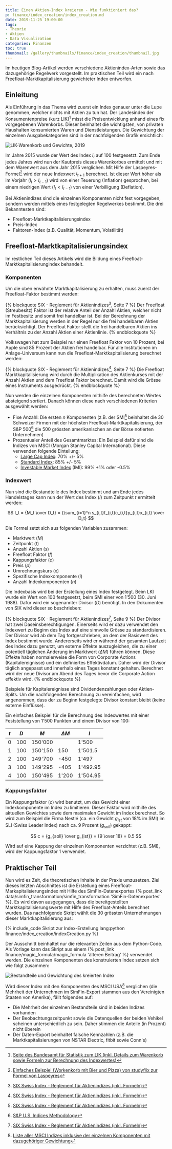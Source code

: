 ```yaml
---
title: Einen Aktien-Index kreieren - Wie funktioniert das?
p: finance/index_creation/index_creation.md
date: 2019-11-25 19:00:00
tags:
- Theorie
- Aktien
- Data Visualization
categories: Finanzen
toc: true
thumbnail: /gallery/thumbnails/finance/index_creation/thumbnail.jpg
---
```


Im heutigen Blog-Artikel werden verschiedene Aktienindex-Arten sowie das dazugehörige Regelwerk vorgestellt. Im praktischen Teil wird ein nach Freefloat-Marktkapitalisierung gewichteter Index entworfen.

<!-- more -->

## Einleitung

Als Einführung in das Thema wird zuerst ein Index genauer unter die Lupe genommen, welcher nichts mit Aktien zu tun hat. Der Landesindex der Konsumentenpreise (kurz LIK)[^1] misst die Preisentwicklung anhand eines fix vorgegebenen Warenkorbs. Dieser beinhaltet die wichtigsten, von privaten Haushalten konsumierten Waren und Dienstleistungen. Die Gewichtung der einzelnen Ausgabekategorien sind in der nachfolgenden Grafik ersichtlich:

![LIK-Warenkorb und Gewichte, 2019](lik_basket_weights.png)

Im Jahre 2015 wurde der Wert des Index $I_t$ auf 100 festgesetzt. Zum Ende jedes Jahres wird nun der Kaufpreis dieses Warenkorbes ermittelt und mit dem Warenwert aus dem Jahr 2015 verglichen. Mit Hilfe der Laspeyres-Formel[^2] wird der neue Indexwert $I_{t+1}$ berechnet. Ist dieser Wert höher als im Vorjahr ($I_t > I_{t-1}$) wird von einer Teuerung (Inflation) gesprochen, bei einem niedrigen Wert ($I_t < I_{t-1}$) von einer Verbilligung (Deflation).

Bei Aktienindizes sind die einzelnen Komponenten nicht fest vorgegeben, sondern werden mittels eines festgelegten Regelwerkes bestimmt. Die drei Bekanntesten sind:
* Freefloat-Marktkapitalisierungsindex
* Preis-Index
* Faktoren-Index (z.B. Qualität, Momentum, Volatilität)

## Freefloat-Marktkapitalisierungsindex

Im restlichen Teil dieses Artikels wird die Bildung eines Freefloat-Marktkapitalisierungindex behandelt.

### Komponenten

Um die oben erwähnte Marktkapitalisierung zu erhalten, muss zuerst der Freefloat-Faktor bestimmt werden:

{% blockquote SIX - Reglement für Aktienindizes[^3], Seite 7 %}
Der Freefloat (Streubesitz) Faktor ist der relative Anteil der Anzahl Aktien, welcher nicht im Festbesitz und somit frei handelbar ist. Bei der Berechnung der Marktkapitalisierung werden in der Regel nur die frei handelbaren Aktien berücksichtigt. Der Freefloat Faktor stellt die frei handelbaren Aktien ins Verhältnis zu der Anzahl Aktien einer Aktienlinie.
{% endblockquote %}

Volkswagen hat zum Beispiel nur einen Freefloat Faktor von 10 Prozent, bei Apple sind 85 Prozent der Aktien frei handelbar. Für alle Institutionen im Anlage-Universum kann nun die Freefloat-Marktkapitalisierung berechnet werden:

{% blockquote SIX - Reglement für Aktienindizes[^3], Seite 7 %}
Die Freefloat Marktkapitalisierung wird durch die Multiplikation des Aktienkurses mit der Anzahl Aktien und dem Freefloat Faktor berechnet. Damit wird die Grösse eines Instruments ausgedrückt.
{% endblockquote %}

Nun werden die einzelnen Komponenten mithilfe des berechneten Wertes absteigend sortiert. Danach können diese nach verschiedenen Kriterien ausgewählt werden:
* Fixe Anzahl: Die ersten $n$ Komponenten (z.B. der SMI[^3] beinhaltet die 30 Schweizer Firmen mit der höchsten Freefloat-Marktkapitalisierung, der S&P 500[^4] die 500 grössten amerikanischen an der Börse notierten Unternehmen)
* Prozentualer Anteil des Gesamtmarktes: Ein Beispiel dafür sind die Indizes von MSCI (Morgan Stanley Capital International). Diese verwenden folgende Einteilung:
  * [Large Cap Index](https://www.msci.com/eqb/methodology/meth_docs/MSCI_IndexCalcMethodology_Oct2019.pdf): 70% +/- 5%
  * [Standard Index](https://www.msci.com/eqb/methodology/meth_docs/MSCI_IndexCalcMethodology_Oct2019.pdf): 85% +/- 5%
  * [Investable Market Index](https://www.msci.com/eqb/methodology/meth_docs/MSCI_Nov19_GIMIMethod.pdf) (IMI): 99% +1% oder -0.5%

### Indexwert

Nun sind die Bestandteile des Index bestimmt und am Ende jedes Handelstages kann nun der Wert des Index ($I$) zum Zeitpunkt $t$ ermittelt werden:

$$
I_t = {M_t \over D_t} = {\sum_{i=1}^n s_{i,t}f_{i,t}c_{i,t}p_{i,t}x_{i,t} \over D_t}
$$

Die Formel setzt sich aus folgenden Variablen zusammen:
* Marktwert ($M$)
* Zeitpunkt ($t$)
* Anzahl Aktien ($s$)
* Freefloat Faktor ($f$)
* Kappungsfaktor ($c$)
* Preis ($p$)
* Umrechnungskurs ($x$)
* Spezifische Indexkomponente ($i$)
* Anzahl Indexkomponenten ($n$)

Die Indexbasis wird bei der Erstellung eines Index festgelegt. Beim LKI wurde ein Wert von 100 festgesetzt, beim SMI einer von 1'500 (30. Juni 1988). Dafür wird ein sogenannter Divisor ($D$) benötigt. In den Dokumenten von SIX wird dieser so beschrieben:

{% blockquote SIX - Reglement für Aktienindizes[^3], Seite 9 %}
Der Divisor hat zwei Daseinsberechtigungen. Einerseits wird er dazu verwendet den Indexwert zu Beginn des Index auf eine sinnvolle Grösse zu standardisieren. Der Divisor wird ab dem Tag fortgeschrieben, an dem der Basiswert des Index bestimmt wurde. Andererseits wird er während der gesamten Laufzeit des Index dazu genutzt, um externe Effekte auszugleichen, die zu einer potentiell täglichen Änderung im Marktwert ($\Delta M$) führen können. Diese Effekte haben normalerweise die Form von Corporate Actions (Kapitalereignisse) und ein definiertes Effektivdatum. Daher wird der Divisor täglich angepasst und innerhalb eines Tages konstant gehalten. Berechnet wird der neue Divisor am Abend des Tages bevor die Corporate Action effektiv wird.
{% endblockquote %}

Beispiele für Kapitalereignisse sind Dividendenzahlungen oder Aktien-Splits. Um die nachfolgenden Berechnung zu vereinfachen, wird angenommen, dass der zu Beginn festgelegte Divisor konstant bleibt (keine externe Einflüsse).

Ein einfaches Beispiel für die Berechnung des Indexwertes mit einer Feststellung von 1'500 Punkten und einem Divisor von 100:

|$t$   |$D$               |$M$     |$\Delta M$|$I$       |
|----|----------------|------|-------|--------|
|0   |100 |150'000|       |1'500   |
|1   |100 |150'150|150    |1'501.5 |
|2   |100 |149'700|-450   |1'497   |
|3   |100 |149'295|-405   |1'492.95|
|4   |100 |150'495|1'200   |1'504.95|

### Kappungsfaktor

Ein Kappungsfaktor ($c$) wird benutzt, um das Gewicht einer Indexkomponente im Index zu limitieren. Dieser Faktor wird mithilfe des aktuellen Gewichtes sowie dem maximalen Gewicht im Index berechnet. So wird zum Beispiel die Firma Nestlé (ca. ein Gewicht $g_{ist}$ von 18% im SMI) im SLI (Swiss Leader Index) nach ca. 9 Prozent ($g_{soll}$) gekappt:

$$
c = {g_{soll} \over g_{ist}} = {9 \over 18} = 0.5
$$

Wird auf eine Kappung der einzelnen Komponenten verzichtet (z.B. SMI), wird der Kappungsfaktor 1 verwendet.

## Praktischer Teil

Nun wird es Zeit, die theoretischen Inhalte in der Praxis umzusetzen. Ziel dieses letzten Abschnittes ist die Erstellung eines Freefloat-Markapitalisierungsindex mit Hilfe des SimFin-Datenexportes {% post_link data/simfin_transformation/simfin_transformation 'SimFin-Datenexportes' %}. Es wird davon ausgegangen, dass die bereitgestellten Marktkapitalisierungswerte mit Hilfe des Freefloat-Anteils berechnet wurden. Das nachfolgende Skript wählt die 30 grössten Unternehmungen dieser Marktkapitalisierung aus:

{% include_code Skript zur Index-Erstellung lang:python finance/index_creation/indexCreation.py %}

Der Ausschnitt beinhaltet nur die relevanten Zeilen aus dem Python-Code. Als Vorlage kann das Skript aus einem {% post_link finance/magic_formula/magic_formula 'älteren Beitrag' %} verwendet werden. Die einzelnen Komponenten des konstruierten Index setzen sich wie folgt zusammen:

![Bestandteile und Gewichtung des kreierten Index](index_comp.png)

Wird dieser Index mit den Komponenten des MSCI USA[^5] verglichen (die Mehrheit der Unternehmen im SimFin-Export stammen aus den Vereinigten Staaten von Amerika), fällt folgendes auf:
* Die Mehrheit der einzelnen Bestandteile sind in beiden Indizes vorhanden
* Der Beobachtungszeitpunkt sowie die Datenquellen der beiden Vehikel scheinen unterschiedlich zu sein. Daher stimmen die Anteile (in Prozent) nicht überein
* Der Daten-Export beinhaltet falsche Kennzahlen (z.B. die Marktkapitalisierungen von NSTAR Electric, fitbit sowie Conn's)

[^1]: [Seite des Bundesamt für Statistik zum LIK (inkl. Details zum Warenkorb sowie Formeln zur Berechnung des Indexwertes)](https://www.bfs.admin.ch/bfs/de/home/statistiken/preise/erhebungen/lik/warenkorb.html)
[^2]: [Einfaches Beispiel (Workenkorb mit Bier und Pizza) von studyflix zur Formel von Laspeyres](https://studyflix.de/wirtschaftswissenschaften/laspeyres-index-und-paasche-index-899)
[^3]: [SIX Swiss Index - Reglement für Aktienindizes (inkl. Formeln)](https://www.six-group.com/exchanges/downloads/indexinfo/online/share_indices/smi/methodology_equity_and_re_de.pdf)
[^4]: [S&P U.S. Indices Methodology](https://us.spindices.com/documents/methodologies/methodology-sp-us-indices.pdf)
[^5]: [Liste aller MSCI Indizes inklusive der einzelnen Komponenten mit dazugehöriger Gewichtung](https://www.msci.com/constituents)
